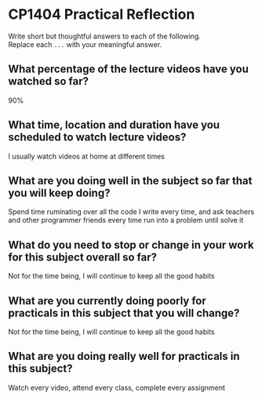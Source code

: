 # CP1404 Practical Reflection

Write short but thoughtful answers to each of the following.  
Replace each `...` with your meaningful answer.

## What percentage of the lecture videos have you watched so far?

90%

## What time, location and duration have you scheduled to watch lecture videos?

I usually watch videos at home at different times


## What are you doing well in the subject so far that you will keep doing?

Spend time ruminating over all the code I write every time, and ask teachers and other programmer friends every time run into a problem until solve it

## What do you need to stop or change in your work for this subject overall so far?

Not for the time being, I will continue to keep all the good habits

## What are you currently doing poorly for practicals in this subject that you will change?

Not for the time being, I will continue to keep all the good habits

## What are you doing really well for practicals in this subject?

Watch every video, attend every class, complete every assignment
